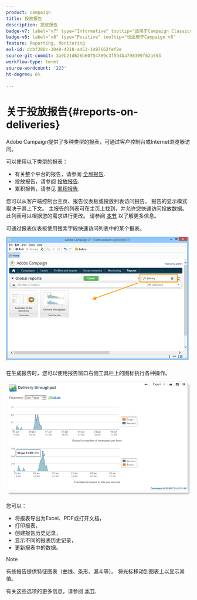 ```yaml
---
product: campaign
title: 投放报告
description: 投放报告
badge-v7: label="v7" type="Informative" tooltip="适用于Campaign Classicv7"
badge-v8: label="v8" type="Positive" tooltip="也适用于Campaign v8"
feature: Reporting, Monitoring
exl-id: dcbf280c-3040-4218-a453-1497662fef2e
source-git-commit: 3a9b21d626b60754789c3f594ba798309f62a553
workflow-type: tm+mt
source-wordcount: '223'
ht-degree: 6%

---
```


# 关于投放报告{#reports-on-deliveries}



Adobe Campaign提供了多种类型的报表，可通过客户控制台或Internet浏览器访问。

可以使用以下类型的报表：

* 有关整个平台的报告，请参阅 [全局报告](../../reporting/using/global-reports.md).
* 投放报告，请参阅 [投放报告](../../reporting/using/delivery-reports.md).
* 累积报告，请参见 [累积报告](../../reporting/using/cumulative-reports.md).

您可以从客户端控制台主页、报告仪表板或投放列表访问报告。 报告的显示模式取决于其上下文。 主报告的列表可在主页上找到，并允许您快速访问投放数据。 此列表可以根据您的需求进行更改。 请参阅 [本节](../../reporting/using/about-reports-creation-in-campaign.md) 以了解更多信息。


可通过报表仪表板使用搜索字段快速访问列表中的某个报表。

![](assets/s_ncs_user_report_searchfield.png)

在生成报告时，您可以使用报告窗口右侧工具栏上的图标执行各种操作。

![](assets/s_ncs_user_report_toolbar.png)

您可以：

* 将报表导出为Excel、PDF或打开文档，
* 打印报表，
* 创建报告历史记录，
* 显示不同的报表历史记录，
* 更新报表中的数据。

>[!NOTE]
>
>有些报告提供特征图表（曲线、条形、漏斗等）。 将光标移动到图表上以显示其值。

有关这些选项的更多信息，请参阅 [本节](../../reporting/using/about-adobe-campaign-reporting-tools.md).
